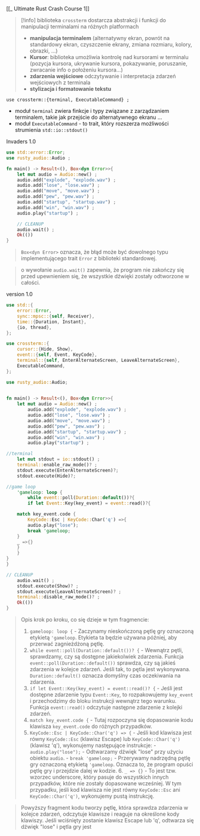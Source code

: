 [[_ Ultimate Rust Crash Course 1]]

>[!info] biblioteka `crossterm`
>dostarcza abstrakcji i funkcji do manipulacji terminalami na różnych platformach
>- **manipulacja terminalem** (alternatywny ekran, powrót na standardowy ekran, czyszczenie ekrany, zmiana rozmiaru, kolory, obrazki, ...)
>- **Kursor**: biblioteka umożliwia kontrolę nad kursorami w terminalu (pozycja kursora, ukrywanie kursora, pokazywanie, poruszanie, zwracanie info o położeniu kursora...)
>- **zdarzenia wejściowe** odczytywanie i interpretacja zdarzeń wejściowych z terminala 
>- **stylizacja i formatowanie tekstu**

`use crossterm::{terminal, ExecutableCommand} ;`
- moduł `terminal` zwiera finkcje i typy związane z zarządzaniem terminalem, takie jak przejście do alternatywnego ekranu ...
- moduł `ExecutableCommand` - to trait, który rozszerza  możliwości strumienia `std::io::stdout()`

Invaders 1.0
```rust
use std::error::Error;
use rusty_audio::Audio ;

fn main() -> Result<(), Box<dyn Error>>{
	let mut audio = Audio::new() ;
	audio.add("explode", "explode.wav") ;
	audio.add("lose", "lose.wav") ;
	audio.add("move", "move.wav") ;
	audio.add("pew", "pew.wav") ;
	audio.add("startup", "startup.wav") ;
	audio.add("win", "win.wav") ;
	audio.play("startup") ;

	// CLEANUP
	audio.wait() ;
	Ok(())
}
```

> `Box<dyn Error>` oznacza, że błąd może być dowolnego typu implementującego trait `Error` z biblioteki standardowej.

>o wywołanie `audio.wait()` zapewnia, że program nie zakończy się przed upewnieniem się, że wszystkie dźwięki zostały odtworzone w całości.

version 1.0
```rust
use std::{
	error::Error,
	sync::mpsc::{self, Receiver},
	time::{Duration, Instant},
	{io, thread},
};

use crossterm::{
	cursor::{Hide, Show},
	event::{self, Event, KeyCode},
	terminal::{self, EnterAlternateScreen, LeaveAlternateScreen},
	ExecutableCommand,
};

use rusty_audio::Audio;
  

fn main() -> Result<(), Box<dyn Error>>{
	let mut audio = Audio::new() ;
		audio.add("explode", "explode.wav") ;
		audio.add("lose", "lose.wav") ;
		audio.add("move", "move.wav") ;
		audio.add("pew", "pew.wav") ;
		audio.add("startup", "startup.wav") ;
		audio.add("win", "win.wav") ;
		audio.play("startup") ;

//terminal
	let mut stdout = io::stdout() ;
	terminal::enable_raw_mode()? ;
	stdout.execute(EnterAlternateScreen)?;
	stdout.execute(Hide)?;

//game loop
	'gameloop: loop {
		while event::poll(Duration::default())?{
		if let Event::Key(key_event) = event::read()?{

	match key_event.code {
		KeyCode::Esc | KeyCode::Char('q') =>{
		audio.play("lose");
		break 'gameloop;
	}
	_ =>{}
	}
	}
}
}

// CLEANUP
	audio.wait() ;
	stdout.execute(Show)? ;
	stdout.execute(LeaveAlternateScreen)? ;
	terminal::disable_raw_mode()? ;
	Ok(())
}
```

> Opis krok po kroku, co się dzieje w tym fragmencie:
>1. `gameloop: loop {` - Zaczynamy nieskończoną pętlę gry oznaczoną etykietą `'gameloop`. Etykieta ta będzie używana później, aby przerwać zagnieżdżoną pętlę.
> 2. `while event::poll(Duration::default())? {` - Wewnątrz pętli, sprawdzamy, czy są dostępne jakiekolwiek zdarzenia. Funkcja `event::poll(Duration::default())` sprawdza, czy są jakieś zdarzenia w kolejce zdarzeń. Jeśli tak, to pętla jest wykonywana. `Duration::default()` oznacza domyślny czas oczekiwania na zdarzenia.
> 3. `if let Event::Key(key_event) = event::read()? {` - Jeśli jest dostępne zdarzenie typu `Event::Key`, to rozpakowujemy `key_event` i przechodzimy do bloku instrukcji wewnątrz tego warunku. Funkcja `event::read()` odczytuje następne zdarzenie z kolejki zdarzeń.
> 4. `match key_event.code {` - Tutaj rozpoczyna się dopasowanie kodu klawisza `key_event.code` do różnych przypadków.
> 5. `KeyCode::Esc | KeyCode::Char('q') => {` - Jeśli kod klawisza jest równy `KeyCode::Esc` (klawisz Escape) lub `KeyCode::Char('q')` (klawisz 'q'), wykonujemy następujące instrukcje:
	    - `audio.play("lose");` - Odtwarzamy dźwięk "lose" przy użyciu obiektu `audio`.
	    - `break 'gameloop;` - Przerywamy nadrzędną pętlę gry oznaczoną etykietą `'gameloop`. Oznacza to, że program opuści pętlę gry i przejdzie dalej w kodzie.
    6. `_ => {}` - To jest tzw. wzorzec underscore, który pasuje do wszystkich innych przypadków, które nie zostały dopasowane wcześniej. W tym przypadku, jeśli kod klawisza nie jest równy `KeyCode::Esc` ani `KeyCode::Char('q')`, wykonujemy pustą instrukcję.
    

> Powyższy fragment kodu tworzy pętlę, która sprawdza zdarzenia w kolejce zdarzeń, odczytuje klawisze i reaguje na określone kody klawiszy. Jeśli wciśnięty zostanie klawisz Escape lub 'q', odtwarza się dźwięk "lose" i pętla gry jest



